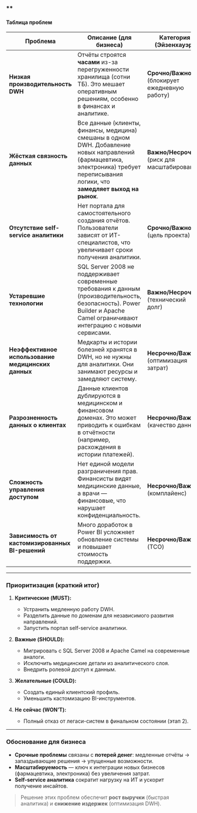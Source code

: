 ### **
#### **Таблица проблем**  
| **Проблема**                                       | **Описание (для бизнеса)**                                                                                                                                                            | **Категория (Эйзенхауэр)**                     | **MoSCoW** |     |
| -------------------------------------------------- | ------------------------------------------------------------------------------------------------------------------------------------------------------------------------------------- | ---------------------------------------------- | ---------- | --- |
| **Низкая производительность DWH**                  | Отчёты строятся **часами** из-за перегруженности хранилища (сотни ТБ). Это мешает оперативным решениям, особенно в финансах и аналитике.                                              | **Срочно/Важно** (блокирует ежедневную работу) | **MUST**   |     |
| **Жёсткая связность данных**                       | Все данные (клиенты, финансы, медицина) смешаны в одном DWH. Добавление новых направлений (фармацевтика, электроника) требует переписывания логики, что **замедляет выход на рынок**. | **Важно/Несрочно** (риск для масштабирования)  | **MUST**   |     |
| **Отсутствие self-service аналитики**              | Нет портала для самостоятельного создания отчётов. Пользователи зависят от ИТ-специалистов, что увеличивает сроки получения аналитики.                                                | **Срочно/Важно** (цель проекта)                | **MUST**   |     |
| **Устаревшие технологии**                          | SQL Server 2008 не поддерживает современные требования к данным (производительность, безопасность). Power Builder и Apache Camel ограничивают интеграцию с новыми сервисами.          | **Важно/Несрочно** (технический долг)          | **SHOULD** |     |
| **Неэффективное использование медицинских данных** | Медкарты и истории болезней хранятся в DWH, но не нужны для аналитики. Они занимают ресурсы и замедляют систему.                                                                      | **Несрочно/Важно** (оптимизация затрат)        | **SHOULD** |     |
| **Разрозненность данных о клиентах**               | Данные клиентов дублируются в медицинском и финансовом доменах. Это может приводить к ошибкам в отчётности (например, расхождения в истории платежей).                                | **Несрочно/Важно** (качество данных)           | **COULD**  |     |
| **Сложность управления доступом**                  | Нет единой модели разграничения прав. Финансисты видят медицинские данные, а врачи — финансовые, что нарушает конфиденциальность.                                                     | **Несрочно/Важно** (комплайенс)                | **SHOULD** |     |
| **Зависимость от кастомизированных BI-решений**    | Много доработок в Power BI усложняет обновление системы и повышает стоимость поддержки.                                                                                               | **Несрочно/Важно** (TCO)                       | **COULD**  |     |

---

### **Приоритизация (краткий итог)**  
1. **Критические (MUST):**  
   - Устранить медленную работу DWH.  
   - Разделить данные по доменам для независимого развития направлений.  
   - Запустить портал self-service аналитики.  

2. **Важные (SHOULD):**  
   - Мигрировать с SQL Server 2008 и Apache Camel на современные аналоги.  
   - Исключить медицинские детали из аналитического слоя.  
   - Внедрить ролевой доступ к данным.  

3. **Желательные (COULD):**  
   - Создать единый клиентский профиль.  
   - Уменьшить кастомизацию BI-инструментов.  

4. **Не сейчас (WON’T):**  
   - Полный отказ от легаси-систем в финальном состоянии (этап 2).  

---

### **Обоснование для бизнеса**  
- **Срочные проблемы** связаны с **потерей денег**: медленные отчёты → запаздывающие решения → упущенные возможности.  
- **Масштабируемость** — ключ к интеграции новых бизнесов (фармацевтика, электроника) без увеличения затрат.  
- **Self-service аналитика** сократит нагрузку на ИТ и ускорит получение инсайтов.  

> Решение этих проблем обеспечит **рост выручки** (быстрая аналитика) и **снижение издержек** (оптимизация DWH).